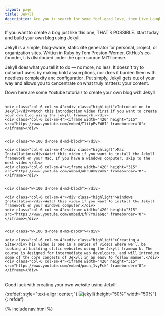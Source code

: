 ```yaml
---
layout: page
title: Jekyll
description: Are you in search for some feel-good love, then Live Laugh LOVE! is your answer. Lovely people rated this blog 10/10.
---
```

<link rel="stylesheet" href="https://stackpath.bootstrapcdn.com/bootstrap/4.4.1/css/bootstrap.min.css" integrity="sha384-Vkoo8x4CGsO3+Hhxv8T/Q5PaXtkKtu6ug5TOeNV6gBiFeWPGFN9MuhOf23Q9Ifjh" crossorigin="anonymous">
<link rel="stylesheet" type="text/css" media="all" href="{{'stylesheet.css'|relative_url}}">
<link rel="stylesheet" type="text/css" media="all" href="{{ 'styles.css'|relative_url }}">

<div class="learn">
If you want to create a blog just like this one, <span>THAT'S POSSIBLE.</span> Start today and build your own blog using Jekyll.
</div>

Jekyll is a simple, blog-aware, static site generator for personal, project, or organization sites. Written in Ruby by Tom Preston-Werner, GitHub's co-founder, it is distributed under the open source MIT license.

Jekyll does what you tell it to do — no more, no less. It doesn't try to outsmart users by making bold assumptions, nor does it burden them with needless complexity and configuration. Put simply, Jekyll gets out of your way and allows you to concentrate on what truly matters: your content.


<div class="specificMessage"> Down here are some Youtube tutorials to create your own blog with Jekyll</div>

<br>

<div class="container">
  <div class="row">
    
    <div class="col-6 col-sm-4"><div class="highlight">Introduction to Jekyll</div>Watch this introduction video first if you want to create your own blog using the jekyll framework.</div>
    <div class="col-6 col-sm-4"><iframe width="420" height="315" src="https://www.youtube.com/embed/T1itpPvFWHI" frameborder="0"> </iframe></div>

    
    <div class="w-100 d-none d-md-block"></div>
	
	<div class="col-6 col-sm-4"><div class="highlight">Mac Installation</div>Watch this video if you want to install the Jekyll framework on your Mac. If you have a windows computer, skip to the next video.</div>
    <div class="col-6 col-sm-4"><iframe width="420" height="315" src="https://www.youtube.com/embed/WhrU9m82Wm8" frameborder="0"> </iframe></div>

    
    <div class="w-100 d-none d-md-block"></div>
	
	<div class="col-6 col-sm-4"><div class="highlight">Windows Installation</div>Watch this video if you want to install the Jekyll framework on your Windows computer.</div>
    <div class="col-6 col-sm-4"><iframe width="420" height="315" src="https://www.youtube.com/embed/LfP7Y9Ja6Qc" frameborder="0"> </iframe></div>

    
    <div class="w-100 d-none d-md-block"></div>

    <div class="col-6 col-sm-4"><div class="highlight">Creating a Site</div>This video is one in a series of videos where we'll be looking at building static websites using the Jekyll framework. The course is designed for intermediate web developers, and will introduce some of the core concepts of Jekyll in an easy to follow manner.</div>
    <div class="col-6 col-sm-4"><iframe width="420" height="315" src="https://www.youtube.com/embed/pxua_1vyFck" frameborder="0"> </iframe></div>
  </div>
</div>
<br>
<div class="alert alert-info" role="alert">	
Good luck with creating your own website using Jekyll!
</div>

{:refdef: style="text-align: center;"}
![jekyll]({{'/assets/jekyll.svg'|relative_url}}){:height="50%" width="50%"}
{: refdef}

{% include nav.html %}